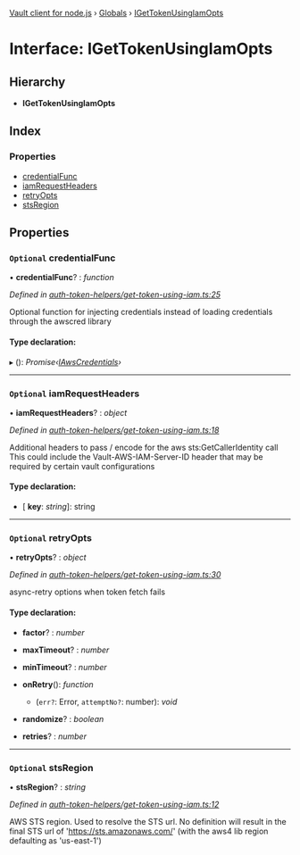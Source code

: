 [Vault client for node.js](../README.md) › [Globals](../globals.md) › [IGetTokenUsingIamOpts](igettokenusingiamopts.md)

# Interface: IGetTokenUsingIamOpts

## Hierarchy

* **IGetTokenUsingIamOpts**

## Index

### Properties

* [credentialFunc](igettokenusingiamopts.md#optional-credentialfunc)
* [iamRequestHeaders](igettokenusingiamopts.md#optional-iamrequestheaders)
* [retryOpts](igettokenusingiamopts.md#optional-retryopts)
* [stsRegion](igettokenusingiamopts.md#optional-stsregion)

## Properties

### `Optional` credentialFunc

• **credentialFunc**? : *function*

*Defined in [auth-token-helpers/get-token-using-iam.ts:25](https://github.com/theogravity/vault-tacular/blob/126b0b1/src/auth-token-helpers/get-token-using-iam.ts#L25)*

Optional function for injecting credentials instead of loading credentials through the awscred library

#### Type declaration:

▸ (): *Promise‹[IAwsCredentials](../globals.md#iawscredentials)›*

___

### `Optional` iamRequestHeaders

• **iamRequestHeaders**? : *object*

*Defined in [auth-token-helpers/get-token-using-iam.ts:18](https://github.com/theogravity/vault-tacular/blob/126b0b1/src/auth-token-helpers/get-token-using-iam.ts#L18)*

Additional headers to pass / encode for the aws sts:GetCallerIdentity call
This could include the Vault-AWS-IAM-Server-ID header that may be required by certain
vault configurations

#### Type declaration:

* \[ **key**: *string*\]: string

___

### `Optional` retryOpts

• **retryOpts**? : *object*

*Defined in [auth-token-helpers/get-token-using-iam.ts:30](https://github.com/theogravity/vault-tacular/blob/126b0b1/src/auth-token-helpers/get-token-using-iam.ts#L30)*

async-retry options when token fetch fails

#### Type declaration:

* **factor**? : *number*

* **maxTimeout**? : *number*

* **minTimeout**? : *number*

* **onRetry**(): *function*

  * (`err?`: Error, `attemptNo?`: number): *void*

* **randomize**? : *boolean*

* **retries**? : *number*

___

### `Optional` stsRegion

• **stsRegion**? : *string*

*Defined in [auth-token-helpers/get-token-using-iam.ts:12](https://github.com/theogravity/vault-tacular/blob/126b0b1/src/auth-token-helpers/get-token-using-iam.ts#L12)*

AWS STS region. Used to resolve the STS url. No definition will result in the final STS url of
'https://sts.amazonaws.com/' (with the aws4 lib region defaulting as 'us-east-1')
